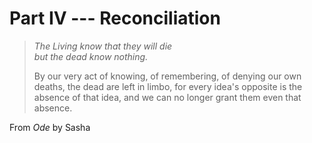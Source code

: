 # Part IV --- Reconciliation

> *The Living know that they will die*  
> *but the dead know nothing.*
>
> By our very act of knowing, of remembering, of denying our own deaths, the dead are left in limbo, for every idea's opposite is the absence of that idea, and we can no longer grant them even that absence.

From *Ode* by Sasha
